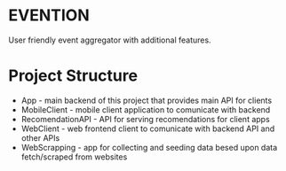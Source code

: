 # EVENTION
User friendly event aggregator with additional features.

# Project Structure
* App - main backend of this project that provides main API for clients
* MobileClient - mobile client application to comunicate with backend 
* RecomendationAPI - API for serving recomendations for client apps
* WebClient - web frontend client to comunicate with backend API and other APIs 
* WebScrapping - app for collecting and seeding data besed upon data fetch/scraped from websites 
